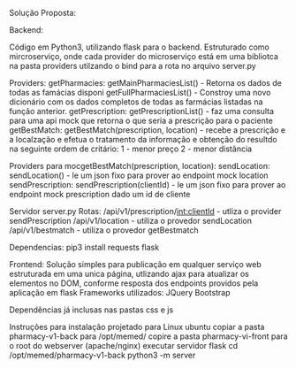Solução Proposta:

Backend:

Código em Python3, utilizando flask para o backend.
Estruturado como mircroserviço, onde cada provider do microserviço está em uma bibliotca na pasta providers utilzando
o bind para a rota no arquivo server.py

Providers:
getPharmacies:
  getMainPharmaciesList() - Retorna os dados de todas as famácias disponi
  getFullPharmaciesList() - Constroy uma novo dicionário com os dados completos de todas as farmácias listadas na função anterior.
getPrescription:
  getPrescriptionList() - faz uma consulta para uma api mock que retorna o que seria a prescrição para o paciente
getBestMatch:
  getBestMatch(prescription, location) - recebe a prescrição e a localzação e efetua o tratamento da informação e obtenção do
                                          resultdo na seguinte ordem de critário:
                                          1 - menor preço
                                          2 - menor distância
  
Providers para mocgetBestMatch(prescription, location):
  sendLocation:
    sendLocation() - le um json fixo para prover ao endpoint mock location
  sendPrescription:
    sendPrescription(clientId) - le um json fixo para prover ao endpoint mock prescription dado um id de cliente

Servidor
  server.py
    Rotas:  /api/v1/prescription/<int:clientId> - utliza o provider sendPrescription
            /api/v1/location - utiliza o provedor sendLocation
            /api/v1/bestmatch - utiliza o provedor getBestmatch

Dependencias:
  pip3 install requests flask
            
Frontend:
  Solução simples para publicação em qualquer serviço web estruturada em uma unica página, utlizando ajax para atualizar os
  elementos no DOM, conforme resposta dos endpoints providos pela aplicação em flask
  Frameworks utilizados:
  JQuery
  Bootstrap

Dependẽncias
  já inclusas nas pastas css e js

Instruções para instalação
  projetado para Linux ubuntu
  copiar a pasta pharmacy-v1-back para /opt/memed/
  copire a pasta pharmacy-vi-front para o root do webserver (apache/nginx)
  executar servidor flask
    cd /opt/memed/pharmacy-v1-back
    python3 -m server
  
    
